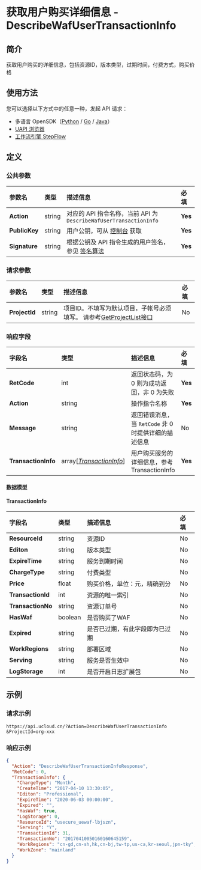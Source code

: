 # 获取用户购买详细信息 - DescribeWafUserTransactionInfo

## 简介

获取用户购买的详细信息，包括资源ID，版本类型，过期时间，付费方式，购买价格





## 使用方法

您可以选择以下方式中的任意一种，发起 API 请求：
- 多语言 OpenSDK（[Python](https://github.com/ucloud/ucloud-sdk-python3) / [Go](https://github.com/ucloud/ucloud-sdk-go) / [Java](https://github.com/ucloud/ucloud-sdk-java)）
- [UAPI 浏览器](https://console.ucloud.cn/uapi/detail?id=DescribeWafUserTransactionInfo)
- [工作流引擎 StepFlow](https://console.ucloud.cn/stepflow/manage/)

## 定义

### 公共参数

| 参数名 | 类型 | 描述信息 | 必填 |
|:---|:---|:---|:---|
| **Action**     | string  | 对应的 API 指令名称，当前 API 为 `DescribeWafUserTransactionInfo`                        | **Yes** |
| **PublicKey**  | string  | 用户公钥，可从 [控制台](https://console.ucloud.cn/uapi/apikey) 获取                                             | **Yes** |
| **Signature**  | string  | 根据公钥及 API 指令生成的用户签名，参见 [签名算法](api/summary/signature.md)  | **Yes** |

### 请求参数

| 参数名 | 类型 | 描述信息 | 必填 |
|:---|:---|:---|:---|
| **ProjectId** | string | 项目ID。不填写为默认项目，子帐号必须填写。 请参考[GetProjectList接口](api/summary/get_project_list) |No|

### 响应字段

| 字段名 | 类型 | 描述信息 | 必填 |
|:---|:---|:---|:---|
| **RetCode** | int | 返回状态码，为 0 则为成功返回，非 0 为失败 |**Yes**|
| **Action** | string | 操作指令名称 |**Yes**|
| **Message** | string | 返回错误消息，当 `RetCode` 非 0 时提供详细的描述信息 |No|
| **TransactionInfo** | array[[*TransactionInfo*](#TransactionInfo)] | 用户购买服务的详细信息，参考TransactionInfo |**Yes**|

#### 数据模型


#### TransactionInfo

| 字段名 | 类型 | 描述信息 | 必填 |
|:---|:---|:---|:---|
| **ResourceId** | string | 资源ID |No|
| **Editon** | string | 版本类型 |No|
| **ExpireTime** | string | 服务到期时间 |No|
| **ChargeType** | string | 付费类型 |No|
| **Price** | float | 购买价格，单位：元，精确到分 |No|
| **TransactionId** | int | 资源的唯一索引 |No|
| **TransactionNo** | string | 资源订单号 |No|
| **HasWaf** | boolean | 是否购买了WAF |No|
| **Expired** | string | 是否已过期，有此字段即为已过期 |No|
| **WorkRegions** | string | 部署区域 |No|
| **Serving** | string | 服务是否生效中 |No|
| **LogStorage** | int | 是否开启日志扩展包 |No|

## 示例

### 请求示例
    
```
https://api.ucloud.cn/?Action=DescribeWafUserTransactionInfo
&ProjectId=org-xxx
```

### 响应示例
    
```json
{
  "Action": "DescribeWafUserTransactionInfoResponse",
  "RetCode": 0,
  "TransactionInfo": {
    "ChargeType": "Month",
    "CreateTime": "2017-04-10 13:30:05",
    "Editon": "Professional",
    "ExpireTime": "2020-06-03 00:00:00",
    "Expired": "",
    "HasWaf": true,
    "LogStorage": 0,
    "ResourceId": "usecure_uewaf-lbjszn",
    "Serving": "Y",
    "TransactionId": 31,
    "TransactionNo": "20170410050160160645159",
    "WorkRegions": "cn-gd,cn-sh,hk,cn-bj,tw-tp,us-ca,kr-seoul,jpn-tky",
    "WorkZone": "mainland"
  }
}
```





